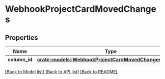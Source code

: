 # WebhookProjectCardMovedChanges

## Properties

Name | Type | Description | Notes
------------ | ------------- | ------------- | -------------
**column_id** | [**crate::models::WebhookProjectCardMovedChangesColumnId**](webhook_project_card_moved_changes_column_id.md) |  | 

[[Back to Model list]](../README.md#documentation-for-models) [[Back to API list]](../README.md#documentation-for-api-endpoints) [[Back to README]](../README.md)


